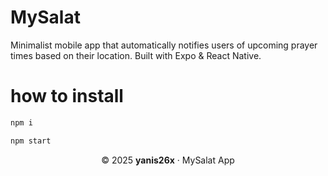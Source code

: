 # MySalat
Minimalist mobile app that automatically notifies users of upcoming prayer times based on their location. Built with Expo &amp; React Native.

# how to install
```bash
npm i

npm start
```
<p align="center">© 2025 <b>yanis26x</b> · MySalat App</p>